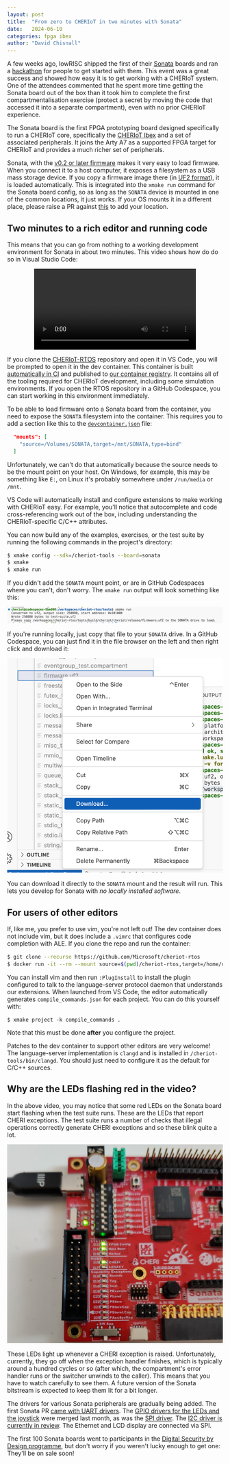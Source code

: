 ```yaml
---
layout: post
title:  "From zero to CHERIoT in two minutes with Sonata"
date:   2024-06-10
categories: fpga ibex
author: "David Chisnall"
---
```


A few weeks ago, lowRISC shipped the first of their [Sonata](https://www.sunburst-project.org) boards and ran a [hackathon](https://www.sunburst-project.org/hackathon/) for people to get started with them.
This event was a great success and showed how easy it is to get working with a CHERIoT system.
One of the attendees commented that he spent more time getting the Sonata board out of the box than it took him to complete the first compartmentalisation exercise (protect a secret by moving the code that accessed it into a separate compartment), even with no prior CHERIoT experience.

The Sonata board is the first FPGA prototyping board designed specifically to run a CHERIoT core, specifically the [CHERIoT Ibex](https://github.com/microsoft/cheriot-ibex) and a set of associated peripherals.
It joins the Arty A7 as a supported FPGA target for CHERIoT and provides a much richer set of peripherals.

Sonata, with the [v0.2 or later firmware](https://github.com/lowRISC/sonata-system/releases/tag/v0.2) makes it very easy to load firmware.
When you connect it to a host computer, it exposes a filesystem as a USB mass storage device.
If you copy a firmware image there (in [UF2 format](https://microsoft.github.io/uf2/)), it is loaded automatically.
This is integrated into the `xmake run` command for the Sonata board config, so as long as the `SONATA` device is mounted in one of the common locations, it just works.
If your OS mounts it in a different place, please raise a PR against [this](https://github.com/microsoft/cheriot-rtos/blob/22f838f74effbbb927feb218f401de2b1fb57827/scripts/run-sonata.sh#L34) to add your location.

## Two minutes to a rich editor and running code

This means that you can go from nothing to a working development environment for Sonata in about two minutes.
This video shows how do do so in Visual Studio Code:

<video controls width="75%" style="margin-left: auto ; margin-right: auto; display: block">
  <source src="/images/Sonata Demo.mp4" type="video/mp4" />
  <p>Video showing how to start working in CHERIoT RTOS with Sonata.
     First clone the CHERIoT-RTOS repository from GitHub and open it in the dev container when prompted.
     Next, open a source file and observe that things like cross-references and inline API documentation work out of the box.
     Then run `xmake config --sdk=/cheriot-tools --board=sonata` in one of the projects to configure it.
     Finally, run `xmake` and `xmake run` to build and run.
  </p>
</video>

If you clone the [CHERIoT-RTOS](https://github.com/microsoft/cheriot-rtos) repository and open it in VS Code, you will be prompted to open it in the dev container.
This container is built [automatically in CI](https://github.com/CHERIoT-Platform/devcontainer/tree/main) and published to [our container registry](https://github.com/orgs/CHERIoT-Platform/packages/container/package/devcontainer).
It contains all of the tooling required for CHERIoT development, including some simulation environments.
If you open the RTOS repository in a GitHub Codespace, you can start working in this environment immediately.

To be able to load firmware onto a Sonata board from the container, you need to expose the `SONATA` filesystem into the container.
This requires you to add a section like this to the [`devcontainer.json`](https://github.com/microsoft/cheriot-rtos/blob/main/.devcontainer/devcontainer.json) file:

```json
  "mounts": [
    "source=/Volumes/SONATA,target=/mnt/SONATA,type=bind"
  ]
```

Unfortunately, we can't do that automatically because the source needs to be the mount point on your host.
On Windows, for example, this may be something like `E:`, on Linux it's probably somewhere under `/run/media` or `/mnt`.

VS Code will automatically install and configure extensions to make working with CHERIoT easy.
For example, you'll notice that autocomplete and code cross-referencing work out of the box, including understanding the CHERIoT-specific C/C++ attributes.

You can now build any of the examples, exercises, or the test suite by running the following commands in the project's directory:

```sh
$ xmake config --sdk=/cheriot-tools --board=sonata
$ xmake
$ xmake run
```


If you didn't add the `SONATA` mount point, or are in GitHub Codespaces where you can't, don't worry.
The `xmake run` output will look something like this:

![Output of `xmake run` ending in `Please copy /workspaces/cheriot-rtos/tests/build/cheriot/cheriot/release/firmware.uf2 to the SONATA drive to load.`](/images/xmake-run-sonata-code-space.png)

If you're running locally, just copy that file to your `SONATA` drive.
In a GitHub Codespace, you can just find it in the file browser on the left and then right click and download it:

![Screenshot of the download menu item in a GitHub Codespace](/images/download-sonata-firmware.png)

You can download it directly to the `SONATA` mount and the result will run.
This lets you develop for Sonata with *no locally installed software*.


## For users of other editors

If, like me, you prefer to use vim, you're not left out!
The dev container does not include vim, but it does include a `.vimrc` that configures code completion with ALE.
If you clone the repo and run the container:

```sh
$ git clone --recurse https://github.com/Microsoft/cheriot-rtos
$ docker run -it --rm --mount source=$(pwd)/cheriot-rtos,target=/home/cheriot/cheriot-rtos,type=bind --mount source=/Volumes/SONATA/,target=/mnt/SONATA,type=bind ghcr.io/cheriot-platform/devcontainer:latest /bin/bash
```

You can install vim and then run `:PlugInstall` to install the plugin configured to talk to the language-server protocol daemon that understands our extensions.
When launched from VS Code, the editor automatically generates `compile_commands.json` for each project.
You can do this yourself with:

```
$ xmake project -k compile_commands .
```

Note that this must be done **after** you configure the project.

Patches to the dev container to support other editors are very welcome!
The language-server implementation is `clangd` and is installed in `/cheriot-tools/bin/clangd`.
You should just need to configure it as the default for C/C++ sources.

## Why are the LEDs flashing red in the video?

In the above video, you may notice that some red LEDs on the Sonata board start flashing when the test suite runs.
These are the LEDs that report CHERI exceptions.
The test suite runs a number of checks that illegal operations correctly generate CHERI exceptions and so these blink quite a lot.

![Sonata LEDs reporting CHERI exceptions](/images/sonata-exception-leds.jpg)

These LEDs light up whenever a CHERI exception is raised.
Unfortunately, currently, they go off when the exception handler finishes, which is typically around a hundred cycles or so (after which, the compartment's error handler runs or the switcher unwinds to the caller).
This means that you have to watch carefully to see them.
A future version of the Sonata bitstream is expected to keep them lit for a bit longer.

The drivers for various Sonata peripherals are gradually being added.
The first Sonata PR [came with UART drivers](https://github.com/microsoft/cheriot-rtos/pull/191).
The [GPIO drivers for the LEDs and the joystick](https://github.com/microsoft/cheriot-rtos/pull/220) were merged last month, as was the [SPI driver](https://github.com/microsoft/cheriot-rtos/pull/234).
The [I2C driver is currently in review](https://github.com/microsoft/cheriot-rtos/pull/239).
The Ethernet and LCD display are connected via SPI.

The first 100 Sonata boards went to participants in the [Digital Security by Design programme](https://www.dsbd.tech), but don't worry if you weren't lucky enough to get one:
They'll be on sale soon!
